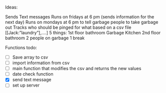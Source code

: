 Ideas:

Sends Text messages
Runs on fridays at 6 pm (sends information for the next day)
Runs on mondays at 6 pm to tell garbage people to take garbage out
Tracks who should be pinged for what based on a csv file
[[Jack:”laundry”],....]
5 things:
1st floor bathroom
Garbage 
Kitchen
2nd floor bathroom
2 people on garbage
1 break

Functions todo:
- [ ] Save array to csv
- [ ] import information from csv
- [ ] main function that modifies the csv and returns the new values
- [ ] date check function
- [x] send text message
- [ ] set up server
